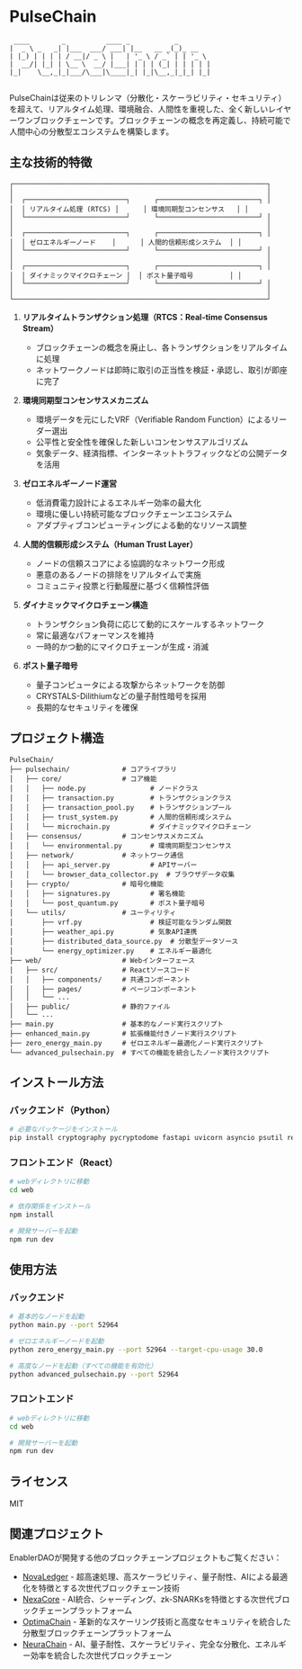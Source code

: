 # PulseChain

```
 ____        _          ____ _           _       
|  _ \ _   _| |___  ___/ ___| |__   __ _(_)_ __  
| |_) | | | | / __|/ _ \ |   | '_ \ / _` | | '_ \ 
|  __/| |_| | \__ \  __/ |___| | | | (_| | | | | |
|_|    \__,_|_|___/\___|\____|_| |_|\__,_|_|_| |_|
                                                  
```

PulseChainは従来のトリレンマ（分散化・スケーラビリティ・セキュリティ）を超えて、リアルタイム処理、環境融合、人間性を重視した、全く新しいレイヤーワンブロックチェーンです。ブロックチェーンの概念を再定義し、持続可能で人間中心の分散型エコシステムを構築します。

## 主な技術的特徴

```
┌───────────────────────────────────────────────────────────────┐
│                                                               │
│  ┌─────────────────────────┐      ┌─────────────────────────┐ │
│  │ リアルタイム処理 (RTCS) │      │ 環境同期型コンセンサス   │ │
│  └─────────────────────────┘      └─────────────────────────┘ │
│                                                               │
│  ┌─────────────────────────┐      ┌─────────────────────────┐ │
│  │ ゼロエネルギーノード    │      │ 人間的信頼形成システム  │ │
│  └─────────────────────────┘      └─────────────────────────┘ │
│                                                               │
│  ┌─────────────────────────┐      ┌─────────────────────────┐ │
│  │ ダイナミックマイクロチェーン │  │ ポスト量子暗号         │ │
│  └─────────────────────────┘      └─────────────────────────┘ │
│                                                               │
└───────────────────────────────────────────────────────────────┘
```

1. **リアルタイムトランザクション処理（RTCS：Real-time Consensus Stream）**
   - ブロックチェーンの概念を廃止し、各トランザクションをリアルタイムに処理
   - ネットワークノードは即時に取引の正当性を検証・承認し、取引が即座に完了

2. **環境同期型コンセンサスメカニズム**
   - 環境データを元にしたVRF（Verifiable Random Function）によるリーダー選出
   - 公平性と安全性を確保した新しいコンセンサスアルゴリズム
   - 気象データ、経済指標、インターネットトラフィックなどの公開データを活用

3. **ゼロエネルギーノード運営**
   - 低消費電力設計によるエネルギー効率の最大化
   - 環境に優しい持続可能なブロックチェーンエコシステム
   - アダプティブコンピューティングによる動的なリソース調整

4. **人間的信頼形成システム（Human Trust Layer）**
   - ノードの信頼スコアによる協調的なネットワーク形成
   - 悪意のあるノードの排除をリアルタイムで実施
   - コミュニティ投票と行動履歴に基づく信頼性評価

5. **ダイナミックマイクロチェーン構造**
   - トランザクション負荷に応じて動的にスケールするネットワーク
   - 常に最適なパフォーマンスを維持
   - 一時的かつ動的にマイクロチェーンが生成・消滅

6. **ポスト量子暗号**
   - 量子コンピュータによる攻撃からネットワークを防御
   - CRYSTALS-Dilithiumなどの量子耐性暗号を採用
   - 長期的なセキュリティを確保

## プロジェクト構造

```
PulseChain/
├── pulsechain/             # コアライブラリ
│   ├── core/               # コア機能
│   │   ├── node.py                # ノードクラス
│   │   ├── transaction.py         # トランザクションクラス
│   │   ├── transaction_pool.py    # トランザクションプール
│   │   ├── trust_system.py        # 人間的信頼形成システム
│   │   └── microchain.py          # ダイナミックマイクロチェーン
│   ├── consensus/          # コンセンサスメカニズム
│   │   └── environmental.py       # 環境同期型コンセンサス
│   ├── network/            # ネットワーク通信
│   │   ├── api_server.py          # APIサーバー
│   │   └── browser_data_collector.py  # ブラウザデータ収集
│   ├── crypto/             # 暗号化機能
│   │   ├── signatures.py          # 署名機能
│   │   └── post_quantum.py        # ポスト量子暗号
│   └── utils/              # ユーティリティ
│       ├── vrf.py                 # 検証可能なランダム関数
│       ├── weather_api.py         # 気象API連携
│       ├── distributed_data_source.py  # 分散型データソース
│       └── energy_optimizer.py    # エネルギー最適化
├── web/                    # Webインターフェース
│   ├── src/                # Reactソースコード
│   │   ├── components/     # 共通コンポーネント
│   │   ├── pages/          # ページコンポーネント
│   │   └── ...
│   ├── public/             # 静的ファイル
│   └── ...
├── main.py                 # 基本的なノード実行スクリプト
├── enhanced_main.py        # 拡張機能付きノード実行スクリプト
├── zero_energy_main.py     # ゼロエネルギー最適化ノード実行スクリプト
└── advanced_pulsechain.py  # すべての機能を統合したノード実行スクリプト
```

## インストール方法

### バックエンド（Python）

```bash
# 必要なパッケージをインストール
pip install cryptography pycryptodome fastapi uvicorn asyncio psutil requests
```

### フロントエンド（React）

```bash
# webディレクトリに移動
cd web

# 依存関係をインストール
npm install

# 開発サーバーを起動
npm run dev
```

## 使用方法

### バックエンド

```bash
# 基本的なノードを起動
python main.py --port 52964

# ゼロエネルギーノードを起動
python zero_energy_main.py --port 52964 --target-cpu-usage 30.0

# 高度なノードを起動（すべての機能を有効化）
python advanced_pulsechain.py --port 52964
```

### フロントエンド

```bash
# webディレクトリに移動
cd web

# 開発サーバーを起動
npm run dev
```

## ライセンス

MIT

## 関連プロジェクト

EnablerDAOが開発する他のブロックチェーンプロジェクトもご覧ください：

- [NovaLedger](https://github.com/enablerdao/NovaLedger) - 超高速処理、高スケーラビリティ、量子耐性、AIによる最適化を特徴とする次世代ブロックチェーン技術
- [NexaCore](https://github.com/enablerdao/NexaCore) - AI統合、シャーディング、zk-SNARKsを特徴とする次世代ブロックチェーンプラットフォーム
- [OptimaChain](https://github.com/enablerdao/OptimaChain) - 革新的なスケーリング技術と高度なセキュリティを統合した分散型ブロックチェーンプラットフォーム
- [NeuraChain](https://github.com/enablerdao/NeuraChain) - AI、量子耐性、スケーラビリティ、完全な分散化、エネルギー効率を統合した次世代ブロックチェーン